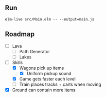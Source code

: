 ## Run

`elm-live src/Main.elm -- --output=main.js`

## Roadmap

* [ ] Lava
  * [ ] Path Generator
  * [ ] Lakes
* [ ] Skills
    * [x] Wagons pick up items
      * [x] Uniform pickup sound
    * [x] Game gets faster each level
    * [ ] Train places tracks + carts when moving
* [x] Ground can contain more items
